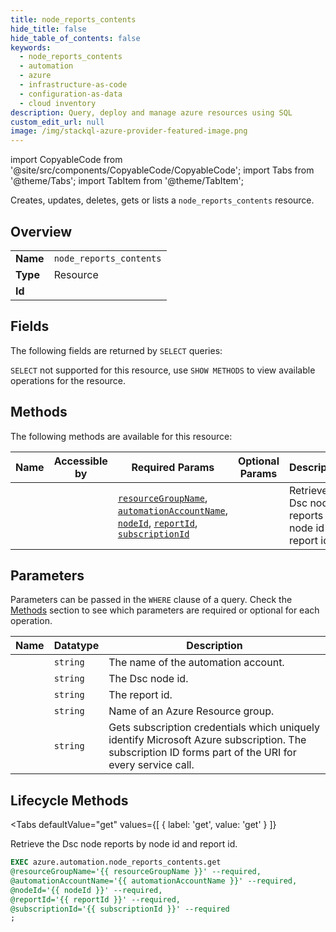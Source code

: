 ```yaml
--- 
title: node_reports_contents
hide_title: false
hide_table_of_contents: false
keywords:
  - node_reports_contents
  - automation
  - azure
  - infrastructure-as-code
  - configuration-as-data
  - cloud inventory
description: Query, deploy and manage azure resources using SQL
custom_edit_url: null
image: /img/stackql-azure-provider-featured-image.png
---
```


import CopyableCode from '@site/src/components/CopyableCode/CopyableCode';
import Tabs from '@theme/Tabs';
import TabItem from '@theme/TabItem';

Creates, updates, deletes, gets or lists a <code>node_reports_contents</code> resource.

## Overview
<table><tbody>
<tr><td><b>Name</b></td><td><code>node_reports_contents</code></td></tr>
<tr><td><b>Type</b></td><td>Resource</td></tr>
<tr><td><b>Id</b></td><td><CopyableCode code="azure.automation.node_reports_contents" /></td></tr>
</tbody></table>

## Fields

The following fields are returned by `SELECT` queries:

`SELECT` not supported for this resource, use `SHOW METHODS` to view available operations for the resource.


## Methods

The following methods are available for this resource:

<table>
<thead>
    <tr>
    <th>Name</th>
    <th>Accessible by</th>
    <th>Required Params</th>
    <th>Optional Params</th>
    <th>Description</th>
    </tr>
</thead>
<tbody>
<tr>
    <td><a href="#get"><CopyableCode code="get" /></a></td>
    <td><CopyableCode code="exec" /></td>
    <td><a href="#parameter-resourceGroupName"><code>resourceGroupName</code></a>, <a href="#parameter-automationAccountName"><code>automationAccountName</code></a>, <a href="#parameter-nodeId"><code>nodeId</code></a>, <a href="#parameter-reportId"><code>reportId</code></a>, <a href="#parameter-subscriptionId"><code>subscriptionId</code></a></td>
    <td></td>
    <td>Retrieve the Dsc node reports by node id and report id.</td>
</tr>
</tbody>
</table>

## Parameters

Parameters can be passed in the `WHERE` clause of a query. Check the [Methods](#methods) section to see which parameters are required or optional for each operation.

<table>
<thead>
    <tr>
    <th>Name</th>
    <th>Datatype</th>
    <th>Description</th>
    </tr>
</thead>
<tbody>
<tr id="parameter-automationAccountName">
    <td><CopyableCode code="automationAccountName" /></td>
    <td><code>string</code></td>
    <td>The name of the automation account.</td>
</tr>
<tr id="parameter-nodeId">
    <td><CopyableCode code="nodeId" /></td>
    <td><code>string</code></td>
    <td>The Dsc node id.</td>
</tr>
<tr id="parameter-reportId">
    <td><CopyableCode code="reportId" /></td>
    <td><code>string</code></td>
    <td>The report id.</td>
</tr>
<tr id="parameter-resourceGroupName">
    <td><CopyableCode code="resourceGroupName" /></td>
    <td><code>string</code></td>
    <td>Name of an Azure Resource group.</td>
</tr>
<tr id="parameter-subscriptionId">
    <td><CopyableCode code="subscriptionId" /></td>
    <td><code>string</code></td>
    <td>Gets subscription credentials which uniquely identify Microsoft Azure subscription. The subscription ID forms part of the URI for every service call.</td>
</tr>
</tbody>
</table>

## Lifecycle Methods

<Tabs
    defaultValue="get"
    values={[
        { label: 'get', value: 'get' }
    ]}
>
<TabItem value="get">

Retrieve the Dsc node reports by node id and report id.

```sql
EXEC azure.automation.node_reports_contents.get 
@resourceGroupName='{{ resourceGroupName }}' --required, 
@automationAccountName='{{ automationAccountName }}' --required, 
@nodeId='{{ nodeId }}' --required, 
@reportId='{{ reportId }}' --required, 
@subscriptionId='{{ subscriptionId }}' --required
;
```
</TabItem>
</Tabs>
